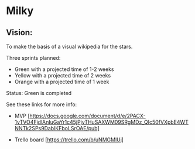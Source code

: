 
# Milky

## Vision:

To make the basis of a visual wikipedia for the stars. 

Three sprints planned:
- Green with a projected time of 1-2 weeks
- Yellow with a projected time of 2 weeks
- Orange with a projected time of 1 week

Status: Green is completed

See these links for more info:
- MVP [https://docs.google.com/document/d/e/2PACX-1vTVO4FjdlAnIuGaYr1c45jPjvTHuSAXWM09SRgMDz_QIc50fVXpbE4WTNNTk2SPs9DablKFboLSrOAE/pub]

- Trello board [https://trello.com/b/uNMGMlUj]


